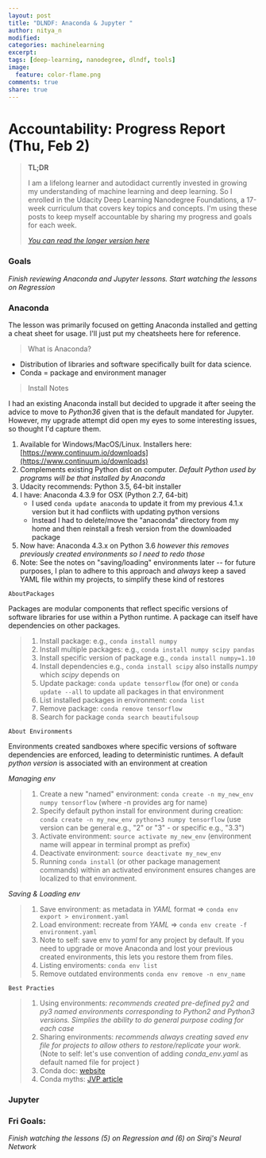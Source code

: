 ```yaml
---
layout: post
title: "DLNDF: Anaconda & Jupyter "
author: nitya_n
modified:
categories: machinelearning
excerpt:
tags: [deep-learning, nanodegree, dlndf, tools]
image:
  feature: color-flame.png
comments: true
share: true
---
```


# Accountability: Progress Report (Thu, Feb 2)

> **TL;DR**
> 
> I am a lifelong learner and autodidact currently invested in growing my understanding of machine learning and deep learning. So I enrolled in the Udacity Deep Learning Nanodegree Foundations, a 17-week curriculum that covers key topics and concepts. I'm using these posts to keep myself accountable by sharing my progress and goals for each week.
> 
> [_You can read the longer version here_](http://study.camp/machinelearning/deep-learning-nd/)



### Goals

_Finish reviewing Anaconda and Jupyter lessons. Start watching the lessons on Regression_

### Anaconda

The lesson was primarily focused on getting Anaconda installed and getting a cheat sheet for usage. I'll just put my cheatsheets here for reference.

> What is Anaconda?

 * Distribution of libraries and software specifically built for data science.
 * Conda = package and environment manager 

> Install Notes

I had an existing Anaconda install but decided to upgrade it after seeing the advice to move to _Python36_ given that is the default mandated for Jupyter. However, my upgrade attempt did open my eyes to some interesting issues, so thought I'd capture them.

 1. Available for Windows/MacOS/Linux. Installers here: [https://www.continuum.io/downloads](https://www.continuum.io/downloads)
 2. Complements existing Python dist on computer. _Default Python used by programs will be that installed by Anaconda_
 3. Udacity recommends: Python 3.5, 64-bit installer  
 4. I have: Anaconda 4.3.9 for OSX (Python 2.7, 64-bit) 
    * I used ```conda update anaconda``` to update it from my previous 4.1.x version but it had conflicts with updating python versions
    * Instead I had to delete/move the "anaconda" directory from my home and then reinstall a fresh version from the downloaded package 
 5. Now have: Anaconda 4.3.x on Python 3.6 _however this removes previously created environments so I need to redo those_
 6. Note: See the notes on "saving/loading" environments later -- for future purposes, I plan to adhere to this approach and _always_ keep a saved YAML file within my projects, to simplify these kind of restores


```
AboutPackages
```

Packages are modular components that reflect specific versions of software libraries for use within a Python runtime. A package can itself have dependencies on other packages.

> 1. Install package: e.g.,  ```conda install numpy``` 
> 2. Install multiple packages: e.g., ```conda install numpy scipy pandas``` 
> 3. Install specific version of package e.g., ```conda install numpy=1.10```
> 4. Install dependencies e.g., ```conda install scipy``` also installs _numpy_ which _scipy_ depends on
> 5. Update package: ```conda update tensorflow``` (for one) or ```conda update --all``` to update all packages in that environment
> 6. List installed packages in environment: ```conda list``` 
> 7. Remove package: ```conda remove tensorflow```
> 8. Search for package ```conda search beautifulsoup```


``` 
About Environments
```

Environments created sandboxes where specific versions of software dependencies are enforced, leading to deterministic runtimes. A default _python version_ is associated with an environment at creation

_Managing env_

> 1. Create a new "named" environment:  ```conda create -n my_new_env numpy tensorflow``` (where -n provides arg for name)
> 2. Specify default python install for environment during creation: ```conda create -n my_new_env python=3 numpy tensorflow``` (use version can be general e.g., "2" or "3" - or specific e.g., "3.3")
> 3. Activate environment: ```source activate my_new_env``` (environment name will appear in terminal prompt as prefix)
> 4. Deactivate environment: ```source deactivate my_new_env```
> 5. Running ```conda install``` (or other package management commands) within an activated environment ensures changes are localized to that environment.

_Saving & Loading env_

> 1. Save environment: as metadata in _YAML_ format => ```conda env export > environment.yaml```
> 2. Load environment: recreate from _YAML_ => ```conda env create -f environment.yaml```
> 3. Note to self: save env to _yaml_ for any project by default. If you need to upgrade or move Anaconda and lost your previous created environments, this lets you restore them from files.
> 4. Listing enviroments: ```conda env list```
> 5. Remove outdated environments ```conda env remove -n env_name```

```
Best Practies
```


> 1. Using environments: _recommends created pre-defined py2 and py3 named environments corresponding to Python2 and Python3 versions. Simplies the ability to do general purpose coding for each case_
> 2. Sharing environments: _recommends always creating saved env file for projects to allow others to restore/replicate your work._ (Note to self: let's use convention of adding _conda_env.yaml_ as default named file for project )
> 3. Conda doc: [website](http://conda.pydata.org/docs/using/index.html)
> 4. Conda myths: [JVP article](https://jakevdp.github.io/blog/2016/08/25/conda-myths-and-misconceptions/)


### Jupyter



### Fri Goals:

_Finish watching the lessons (5) on Regression and (6) on Siraj's Neural Network_
